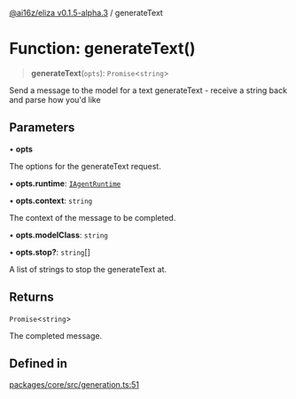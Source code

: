 [@ai16z/eliza v0.1.5-alpha.3](../index.md) / generateText

# Function: generateText()

> **generateText**(`opts`): `Promise`\<`string`\>

Send a message to the model for a text generateText - receive a string back and parse how you'd like

## Parameters

• **opts**

The options for the generateText request.

• **opts.runtime**: [`IAgentRuntime`](../interfaces/IAgentRuntime.md)

• **opts.context**: `string`

The context of the message to be completed.

• **opts.modelClass**: `string`

• **opts.stop?**: `string`[]

A list of strings to stop the generateText at.

## Returns

`Promise`\<`string`\>

The completed message.

## Defined in

[packages/core/src/generation.ts:51](https://github.com/tfleets/Ava/blob/main/packages/core/src/generation.ts#L51)
